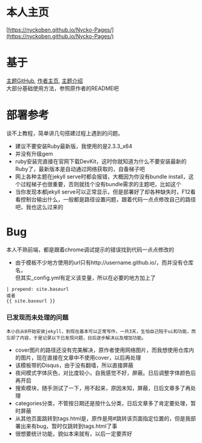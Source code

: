 # 本人主页
[https://nyckoben.github.io/Nycko-Pages/](https://nyckoben.github.io/Nycko-Pages/)
# 基于
[主题GitHub](https://github.com/kaeyleo/jekyll-theme-H2O),
[作者主页](http://liaokeyu.com),
[主题介绍](http://liaokeyu.com/%E6%8A%80%E6%9C%AF/2017/04/18/new-theme-h2o.html)  
大部分基础使用方法，参照原作者的README吧
  
# 部署参考
谈不上教程，简单讲几句搭建过程上遇到的问题。
* 建议不要安装Ruby最新版，我使用的是2.3.3_x64
* 并没有升级gem
* ruby安装完直接在官网下载DevKit，这时你就知道为什么不要安装最新的Ruby了，最新版本是自动通过网络获取的，自备梯子吧
* 网上各种主题在jekyll serve时都会报错，大概因为你没有bundle install，这个过程梯子也很重要，否则就找个没有bundle需求的主题吧，比如这个
* 当你发现本都jekyll serve可以正常显示，但是部署好了却各种缺失时，F12看看控制台输出什么，一般都是路径设置问题，跟着代码一点点修改自己的路径吧，我也这么过来的

# Bug
本人不熟前端，都是跟着chrome调试提示的错误找到代码一点点修改的
*  由于模板不少地方使用的url只有http://username.github.io/，而并没有仓库名，  
但其实_config.yml有定义该变量，所以在必要的地方加上了
```
| prepend: site.baseurl 
或者
{{ site.baseurl }}
```

### 已发现而未处理的问题  
	本小白从0开始安装jekyll，到现在基本可以正常写作，一共3天，生怕自己陷于ui和功能，而忘却了内容，于是记录以下已发现问题，日后逐步解决以及增加功能。
* cover图片的路径还没有完美解决，原作者使用网络图片，而我想使用仓库内的图片，现在直接在文章中不使用cover，以后再处理
* 该模板带的Disqus，由于没有翻墙，所以直接屏蔽
* 夜间模式字体灰色，对比度较小，自我感觉不好，屏蔽。日后调整字体颜色后再开启
* 搜索模块，随手测试了一下，用不起来，原因未知，屏蔽，日后文章多了再处理
* categories分类，不管按日期还是按什么分类，日后文章多了肯定要处理，暂时屏蔽
* 从其他页面跳转到tags.html是，原作是用#跳转该页面指定位置的，但是我部署出来有bug，暂时仅跳转到tags.html了事
* 很想要统计功能，貌似本来就有，以后一定要弄好